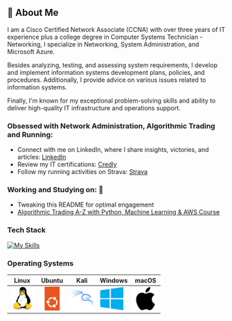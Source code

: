 ## 🚀 About Me

I am a Cisco Certified Network Associate (CCNA) with over three years of IT experience plus a college degree in Computer Systems Technician - Networking, I specialize in Networking, System Administration, and Microsoft Azure.

Besides analyzing, testing, and assessing system requirements, I develop and implement information systems development plans, policies, and procedures. Additionally, I provide advice on various issues related to information systems.

Finally, I'm known for my exceptional problem-solving skills and ability to deliver high-quality IT infrastructure and operations support.

### Obsessed with Network Administration, Algorithmic Trading and Running:
- Connect with me on LinkedIn, where I share insights, victories, and articles: [LinkedIn](https://www.linkedin.com/in/santi-cruz/)
- Review my IT certifications: [Credly](https://www.credly.com/users/santiago.cruzlopez/badges)
- Follow my running activities on Strava: [Strava](https://www.strava.com/athletes/santiago-cruz)

### Working and Studying on: 🚀

- Tweaking this README for optimal engagement 
- [Algorithmic Trading A-Z with Python, Machine Learning & AWS Course](https://www.udemy.com/course/algorithmic-trading-with-python-and-machine-learning/?couponCode=ACCAGE0923)

### Tech Stack
[![My Skills](https://skillicons.dev/icons?i=arduino,azure,bash,py,c,cpp)](https://skillicons.dev)

### Operating Systems

| Linux | Ubuntu | Kali | Windows | macOS |
|----------|----------|----------|----------|----------|
| <img src="https://github.com/devicons/devicon/blob/master/icons/linux/linux-original.svg" title="Linux" alt="Linux" width="55" height="55"/> | <img src="https://github.com/devicons/devicon/blob/master/icons/ubuntu/ubuntu-original.svg" title="Ubuntu" alt="Ubuntu" width="55" height="55"/> | <img src="https://github.com/canaleal/devicon/blob/new-icon-kali-linux/icons/kalilinux/kalilinux-original-wordmark.svg" title="Linux" alt="Linux" width="55" height="55"/> | <img src="https://github.com/devicons/devicon/blob/master/icons/windows8/windows8-original.svg" title="Windows" alt="Windows" width="55" height="55"/> | <img src="https://github.com/devicons/devicon/blob/master/icons/apple/apple-original.svg" title="macOS" alt="macOS" width="55" height="55"/> |
